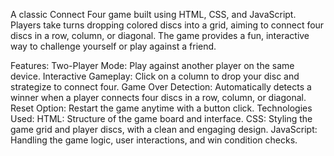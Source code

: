 A classic Connect Four game built using HTML, CSS, and JavaScript. Players take turns dropping colored discs into a grid, aiming to connect four discs in a row, column, or diagonal. The game provides a fun, interactive way to challenge yourself or play against a friend.

Features:
Two-Player Mode: Play against another player on the same device.
Interactive Gameplay: Click on a column to drop your disc and strategize to connect four.
Game Over Detection: Automatically detects a winner when a player connects four discs in a row, column, or diagonal.
Reset Option: Restart the game anytime with a button click.
Technologies Used:
HTML: Structure of the game board and interface.
CSS: Styling the game grid and player discs, with a clean and engaging design.
JavaScript: Handling the game logic, user interactions, and win condition checks.
